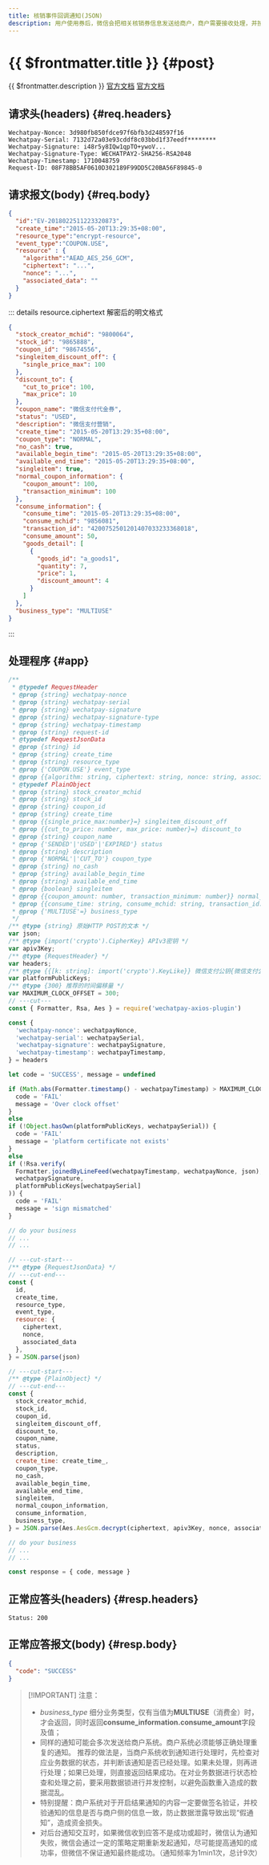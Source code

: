 ```yaml
---
title: 核销事件回调通知(JSON)
description: 用户使用券后，微信会把相关核销券信息发送给商户，商户需要接收处理，并按照文档规范返回应答。出于安全的考虑，我们对核销券信息数据进行了加密，商户需要先对通知数据进行解密，才能得到核销券信息数据。
---
```


# {{ $frontmatter.title }} {#post}

{{ $frontmatter.description }} [官方文档](https://pay.weixin.qq.com/docs/merchant/apis/cash-coupons/check-notice.html) [官方文档](https://pay.weixin.qq.com/docs/partner/apis/cash-coupons/check-notice.html)

## 请求头(headers) {#req.headers}

```ansi
Wechatpay-Nonce: 3d980fb850fdce97f6bfb3d248597f16
Wechatpay-Serial: 7132d72a03e93cddf8c03bbd1f37eedf********
Wechatpay-Signature: i48r5y8IQw1qpTO+ywoV...
Wechatpay-Signature-Type: WECHATPAY2-SHA256-RSA2048
Wechatpay-Timestamp: 1710048759
Request-ID: 08F78BB5AF0610D302189F99DD5C20BA56F89845-0
```

## 请求报文(body) {#req.body}

```json
{
  "id":"EV-2018022511223320873",
  "create_time":"2015-05-20T13:29:35+08:00",
  "resource_type":"encrypt-resource",
  "event_type":"COUPON.USE",
  "resource" : {
    "algorithm":"AEAD_AES_256_GCM",
    "ciphertext": "...",
    "nonce": "...",
    "associated_data": ""
  }
}
```

::: details resource.ciphertext 解密后的明文格式

```json
{
  "stock_creator_mchid": "9800064",
  "stock_id": "9865888",
  "coupon_id": "98674556",
  "singleitem_discount_off": {
    "single_price_max": 100
  },
  "discount_to": {
    "cut_to_price": 100,
    "max_price": 10
  },
  "coupon_name": "微信支付代金券",
  "status": "USED",
  "description": "微信支付营销",
  "create_time": "2015-05-20T13:29:35+08:00",
  "coupon_type": "NORMAL",
  "no_cash": true,
  "available_begin_time": "2015-05-20T13:29:35+08:00",
  "available_end_time": "2015-05-20T13:29:35+08:00",
  "singleitem": true,
  "normal_coupon_information": {
    "coupon_amount": 100,
    "transaction_minimum": 100
  },
  "consume_information": {
    "consume_time": "2015-05-20T13:29:35+08:00",
    "consume_mchid": "9856081",
    "transaction_id": "4200752501201407033233368018",
    "consume_amount": 50,
    "goods_detail": [
      {
        "goods_id": "a_goods1",
        "quantity": 7,
        "price": 1,
        "discount_amount": 4
      }
    ]
  },
  "business_type": "MULTIUSE"
}
```
:::

## 处理程序 {#app}

```js twoslash
/**
 * @typedef RequestHeader
 * @prop {string} wechatpay-nonce
 * @prop {string} wechatpay-serial
 * @prop {string} wechatpay-signature
 * @prop {string} wechatpay-signature-type
 * @prop {string} wechatpay-timestamp
 * @prop {string} request-id
 * @typedef RequestJsonData
 * @prop {string} id
 * @prop {string} create_time
 * @prop {string} resource_type
 * @prop {'COUPON.USE'} event_type
 * @prop {{algorithm: string, ciphertext: string, nonce: string, associated_data: string}} resource
 * @typedef PlainObject
 * @prop {string} stock_creator_mchid
 * @prop {string} stock_id
 * @prop {string} coupon_id
 * @prop {string} create_time
 * @prop {{single_price_max:number}=} singleitem_discount_off
 * @prop {{cut_to_price: number, max_price: number}=} discount_to
 * @prop {string} coupon_name
 * @prop {'SENDED'|'USED'|'EXPIRED'} status
 * @prop {string} description
 * @prop {'NORMAL'|'CUT_TO'} coupon_type
 * @prop {string} no_cash
 * @prop {string} available_begin_time
 * @prop {string} available_end_time
 * @prop {boolean} singleitem
 * @prop {{coupon_amount: number, transaction_minimum: number}} normal_coupon_information
 * @prop {{consume_time: string, consume_mchid: string, transaction_id: string, consume_amount?: number, goods_detail?: {goods_id: string, quantity: number, price: number, discount_amount: number}[]}} consume_information
 * @prop {'MULTIUSE'=} business_type
 */
/** @type {string} 原始HTTP POST的文本 */
var json;
/** @type {import('crypto').CipherKey} APIv3密钥 */
var apiv3Key;
/** @type {RequestHeader} */
var headers;
/** @type {{[k: string]: import('crypto').KeyLike}} 微信支付公钥{微信支付公钥ID:实例}/平台证书{序列号:实例}键值对 */
var platformPublicKeys;
/** @type {300} 推荐的时间偏移量 */
var MAXIMUM_CLOCK_OFFSET = 300;
// ---cut---
const { Formatter, Rsa, Aes } = require('wechatpay-axios-plugin')

const {
  'wechatpay-nonce': wechatpayNonce,
  'wechatpay-serial': wechatpaySerial,
  'wechatpay-signature': wechatpaySignature,
  'wechatpay-timestamp': wechatpayTimestamp,
} = headers

let code = 'SUCCESS', message = undefined

if (Math.abs(Formatter.timestamp() - wechatpayTimestamp) > MAXIMUM_CLOCK_OFFSET) {
  code = 'FAIL'
  message = 'Over clock offset'
}
else
if (!Object.hasOwn(platformPublicKeys, wechatpaySerial)) {
  code = 'FAIL'
  message = 'platform certificate not exists'
}
else
if (!Rsa.verify(
  Formatter.joinedByLineFeed(wechatpayTimestamp, wechatpayNonce, json),
  wechatpaySignature,
  platformPublicKeys[wechatpaySerial]
)) {
  code = 'FAIL'
  message = 'sign mismatched'
}

// do your business
// ...
// ...

// ---cut-start---
/** @type {RequestJsonData} */
// ---cut-end---
const {
  id,
  create_time,
  resource_type,
  event_type,
  resource: {
    ciphertext,
    nonce,
    associated_data
  },
} = JSON.parse(json)

// ---cut-start---
/** @type {PlainObject} */
// ---cut-end---
const {
  stock_creator_mchid,
  stock_id,
  coupon_id,
  singleitem_discount_off,
  discount_to,
  coupon_name,
  status,
  description,
  create_time: create_time_,
  coupon_type,
  no_cash,
  available_begin_time,
  available_end_time,
  singleitem,
  normal_coupon_information,
  consume_information,
  business_type,
} = JSON.parse(Aes.AesGcm.decrypt(ciphertext, apiv3Key, nonce, associated_data))

// do your business
// ...
// ...

const response = { code, message }
```

## 正常应答头(headers) {#resp.headers}

```ansi
Status: 200
```

## 正常应答报文(body) {#resp.body}

```json
{
  "code": "SUCCESS"
}
```

> [!IMPORTANT] 注意：
> - *business_type* 细分业务类型，仅有当值为**MULTIUSE**（消费金）时，才会返回，同时返回**consume_information.consume_amount**字段及值；
> - 同样的通知可能会多次发送给商户系统。商户系统必须能够正确处理重复的通知。 推荐的做法是，当商户系统收到通知进行处理时，先检查对应业务数据的状态，并判断该通知是否已经处理。如果未处理，则再进行处理；如果已处理，则直接返回结果成功。在对业务数据进行状态检查和处理之前，要采用数据锁进行并发控制，以避免函数重入造成的数据混乱。
> - 特别提醒：商户系统对于开启结果通知的内容一定要做签名验证，并校验通知的信息是否与商户侧的信息一致，防止数据泄露导致出现“假通知”，造成资金损失。
> - 对后台通知交互时，如果微信收到应答不是成功或超时，微信认为通知失败，微信会通过一定的策略定期重新发起通知，尽可能提高通知的成功率，但微信不保证通知最终能成功。（通知频率为1min1次，总计9次）
